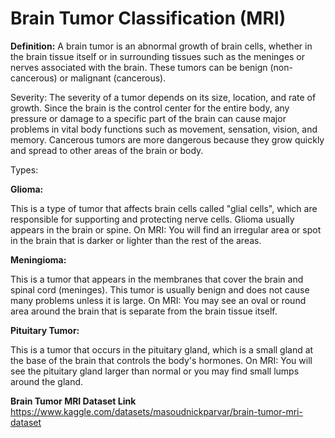 # Brain Tumor Classification (MRI)

**Definition:** A brain tumor is an abnormal growth of brain cells, whether in the brain tissue itself or in surrounding tissues such as the meninges or nerves associated with the brain. These tumors can be benign (non-cancerous) or malignant (cancerous).

Severity: The severity of a tumor depends on its size, location, and rate of growth. Since the brain is the control center for the entire body, any pressure or damage to a specific part of the brain can cause major problems in vital body functions such as movement, sensation, vision, and memory. Cancerous tumors are more dangerous because they grow quickly and spread to other areas of the brain or body.

Types:

**Glioma:**

This is a type of tumor that affects brain cells called "glial cells", which are responsible for supporting and protecting nerve cells. Glioma usually appears in the brain or spine. On MRI: You will find an irregular area or spot in the brain that is darker or lighter than the rest of the areas.

**Meningioma:**

This is a tumor that appears in the membranes that cover the brain and spinal cord (meninges). This tumor is usually benign and does not cause many problems unless it is large. On MRI: You may see an oval or round area around the brain that is separate from the brain tissue itself.

**Pituitary Tumor:**

This is a tumor that occurs in the pituitary gland, which is a small gland at the base of the brain that controls the body's hormones. On MRI: You will see the pituitary gland larger than normal or you may find small lumps around the gland.

**Brain Tumor MRI Dataset Link**
https://www.kaggle.com/datasets/masoudnickparvar/brain-tumor-mri-dataset
